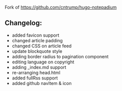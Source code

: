 Fork of https://github.com/cntrump/hugo-notepadium


## Changelog:

- added favicon support
- changed article padding
- changed CSS on article feed
- update blockquote style
- adding border radius to pagination component
- editing language on copyright
- adding _index.md support
- re-arranging head.html
- added fullRss support
- added github navItem & icon
